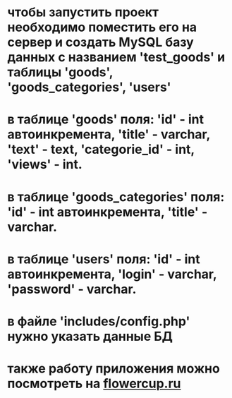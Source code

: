 # чтобы запустить проект необходимо поместить его на сервер и создать MySQL базу данных с названием 'test_goods' и таблицы 'goods', 'goods_categories', 'users'
# в таблице 'goods' поля: 'id' - int автоинкремента, 'title' - varchar, 'text' - text, 'categorie_id' - int, 'views' - int.
# в таблице 'goods_categories' поля: 'id' - int автоинкремента, 'title' - varchar.
# в таблице 'users' поля: 'id' - int автоинкремента, 'login' - varchar, 'password' - varchar.
# в файле 'includes/config.php' нужно указать данные БД
# также работу приложения можно посмотреть на <a href="http://flowercup.ru">flowercup.ru</a>

